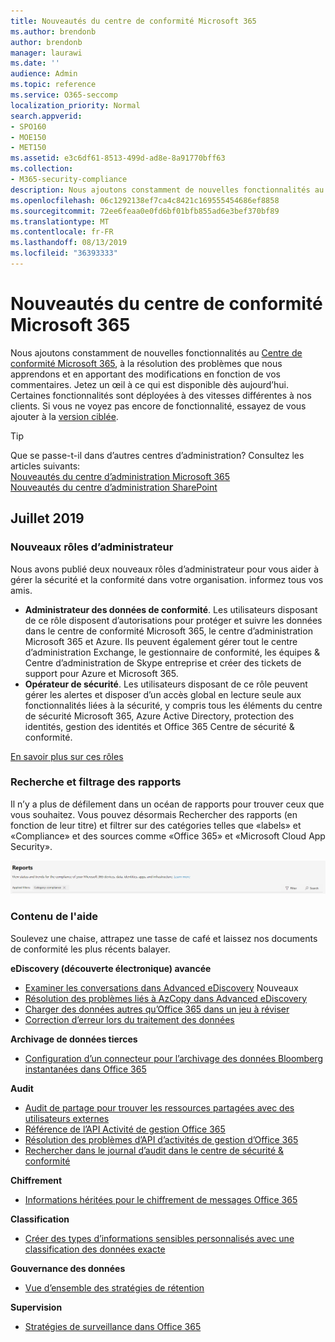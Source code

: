 ```yaml
---
title: Nouveautés du centre de conformité Microsoft 365
ms.author: brendonb
author: brendonb
manager: laurawi
ms.date: ''
audience: Admin
ms.topic: reference
ms.service: O365-seccomp
localization_priority: Normal
search.appverid:
- SPO160
- MOE150
- MET150
ms.assetid: e3c6df61-8513-499d-ad8e-8a91770bff63
ms.collection:
- M365-security-compliance
description: Nous ajoutons constamment de nouvelles fonctionnalités au centre de conformité Microsoft 365, à la résolution des problèmes que nous apprendons et en apportant des modifications en fonction de vos commentaires. Découvrez ce que nous avons fait dans ce mois-ci.
ms.openlocfilehash: 06c1292138ef7ca4c8421c169555454686ef8858
ms.sourcegitcommit: 72ee6feaa0e0fd6bf01bfb855ad6e3bef370bf89
ms.translationtype: MT
ms.contentlocale: fr-FR
ms.lasthandoff: 08/13/2019
ms.locfileid: "36393333"
---
```

# <a name="whats-new-in-the-microsoft-365-compliance-center"></a>Nouveautés du centre de conformité Microsoft 365

Nous ajoutons constamment de nouvelles fonctionnalités au [Centre de conformité Microsoft 365](microsoft-365-compliance-center.md), à la résolution des problèmes que nous apprendons et en apportant des modifications en fonction de vos commentaires. Jetez un œil à ce qui est disponible dès aujourd’hui. Certaines fonctionnalités sont déployées à des vitesses différentes à nos clients. Si vous ne voyez pas encore de fonctionnalité, essayez de vous ajouter à la [version ciblée](https://docs.microsoft.com/office365/admin/manage/release-options-in-office-365).

> [!TIP]
> Que se passe-t-il dans d’autres centres d’administration? Consultez les articles suivants:<br>[Nouveautés du centre d’administration Microsoft 365](https://docs.microsoft.com/office365/admin/whats-new-in-preview?view=o365-worldwide)<br>[Nouveautés du centre d’administration SharePoint](https://docs.microsoft.com/sharepoint/what-s-new-in-admin-center)

## <a name="july-2019"></a>Juillet 2019

### <a name="new-admin-roles"></a>Nouveaux rôles d’administrateur

Nous avons publié deux nouveaux rôles d’administrateur pour vous aider à gérer la sécurité et la conformité dans votre organisation. informez tous vos amis.

- **Administrateur des données de conformité**. Les utilisateurs disposant de ce rôle disposent d’autorisations pour protéger et suivre les données dans le centre de conformité Microsoft 365, le centre d’administration Microsoft 365 et Azure. Ils peuvent également gérer tout le centre d’administration Exchange, le gestionnaire de conformité, les équipes & Centre d’administration de Skype entreprise et créer des tickets de support pour Azure et Microsoft 365.
- **Opérateur de sécurité**. Les utilisateurs disposant de ce rôle peuvent gérer les alertes et disposer d’un accès global en lecture seule aux fonctionnalités liées à la sécurité, y compris tous les éléments du centre de sécurité Microsoft 365, Azure Active Directory, protection des identités, gestion des identités et Office 365 Centre de sécurité & conformité.

[En savoir plus sur ces rôles](https://docs.microsoft.com/office365/securitycompliance/permissions-microsoft-365-compliance-security)

### <a name="search-and-filtering-for-reports"></a>Recherche et filtrage des rapports

Il n’y a plus de défilement dans un océan de rapports pour trouver ceux que vous souhaitez. Vous pouvez désormais Rechercher des rapports (en fonction de leur titre) et filtrer sur des catégories telles que «labels» et «Compliance» et des sources comme «Office 365» et «Microsoft Cloud App Security».

![Capture d’écran des boutons de recherche et de filtre des rapports avec un filtre appliqué](media/mcc_report_filtering.png)

### <a name="help-content"></a>Contenu de l'aide

Soulevez une chaise, attrapez une tasse de café et laissez nos documents de conformité les plus récents balayer.

**eDiscovery (découverte électronique) avancée**
- [Examiner les conversations dans Advanced eDiscovery](compliance20/conversation-review-sets.md) Nouveaux
- [Résolution des problèmes liés à AzCopy dans Advanced eDiscovery](compliance20/troubleshooting-azcopy.md)
- [Charger des données autres qu’Office 365 dans un jeu à réviser](compliance20/load-non-office365-data.md)
- [Correction d’erreur lors du traitement des données](compliance20/error-remediation.md)

**Archivage de données tierces**
- [Configuration d’un connecteur pour l’archivage des données Bloomberg instantanées dans Office 365](archive-instant-bloomberg-data.md)

**Audit**
- [Audit de partage pour trouver les ressources partagées avec des utilisateurs externes](use-sharing-auditing.md)
- [Référence de l’API Activité de gestion Office 365](https://docs.microsoft.com/office/office-365-management-api/office-365-management-activity-api-reference)
- [Résolution des problèmes d’API d’activités de gestion d’Office 365](https://docs.microsoft.com/office/office-365-management-api/troubleshooting-the-office-365-management-activity-api)
- [Rechercher dans le journal d’audit dans le centre de sécurité & conformité](search-the-audit-log-in-security-and-compliance.md)

**Chiffrement**
- [Informations héritées pour le chiffrement de messages Office 365](legacy-information-for-message-encryption.md)

**Classification**
- [Créer des types d’informations sensibles personnalisés avec une classification des données exacte](create-custom-sensitive-information-types-with-exact-data-match-based-classification.md)

**Gouvernance des données**
- [Vue d’ensemble des stratégies de rétention](retention-policies.md)

**Supervision**
- [Stratégies de surveillance dans Office 365](supervision-policies.md)